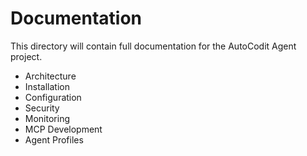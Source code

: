# Documentation

This directory will contain full documentation for the AutoCodit Agent project.

- Architecture
- Installation
- Configuration
- Security
- Monitoring
- MCP Development
- Agent Profiles
